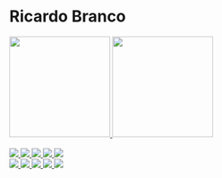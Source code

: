 # Ricardo Branco

<div align="left">
  <a href="https://github.com/ricardovezetiv">
    <img height="180em" src="https://github-readme-stats.vercel.app/api?username=ricardovezetiv&show_icons=true&theme=dark&include_all_commits=true&count_private=true"/>
    <img height="180em" src="https://github-readme-stats.vercel.app/api/top-langs/?username=ricardovezetiv&layout=compact&langs_count=7&theme=dark"/>
</div>

<div><br>
  <img src="https://img.shields.io/badge/‎-Linux-E95420?logo=linux&logoColor=white&style=for-the-badge">
  <img src="https://img.shields.io/badge/‎-Python-F7DF1E?logo=python&logoColor=white&style=for-the-badge">
  <img src="https://img.shields.io/badge/‎-Django-0C4B33?logo=django&logoColor=white&style=for-the-badge">
  <img src="https://img.shields.io/badge/‎-HTML-CC342D?logo=html5&logoColor=white&style=for-the-badge">
  <img src="https://img.shields.io/badge/‎-CSS-1572B6?logo=css3&logoColor=white&style=for-the-badge">
  <br>
  <img src="https://img.shields.io/badge/Linux-333?style=for-the-badge&logo=linux&logoColor=6bbbca">
  <img src="https://img.shields.io/badge/Python-333?style=for-the-badge&logo=python&logoColor=6bbbca">
  <img src="https://img.shields.io/badge/Django-333?style=for-the-badge&logo=django&logoColor=6bbbca">
  <img src="https://img.shields.io/badge/HTML-333?style=for-the-badge&logo=html5&logoColor=6bbbca">
  <img src="https://img.shields.io/badge/CSS-333?style=for-the-badge&logo=css3&logoColor=6bbbca">
</div>



<!--
### Hi there 👋

**ricardovezetiv/ricardovezetiv** is a ✨ _special_ ✨ repository because its `README.md` (this file) appears on your GitHub profile.

Here are some ideas to get you started:

- 🔭 I’m currently working on ...
- 🌱 I’m currently learning ...
- 👯 I’m looking to collaborate on ...
- 🤔 I’m looking for help with ...
- 💬 Ask me about ...
- 📫 How to reach me: ...
- 😄 Pronouns: ...
- ⚡ Fun fact: ...
-->

